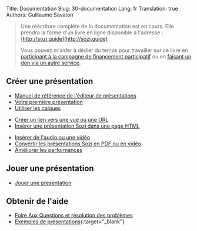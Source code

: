 Title: Documentation
Slug: 30-documentation
Lang: fr
Translation: true
Authors: Guillaume Savaton

> Une réécriture complète de la documentation est en cours.
> Elle prendra la forme d'un livre en ligne disponible à l'adresse&nbsp;: [http://sozi.guide](http://sozi.guide)
>
> Vous pouvez m'aider à dédier du temps pour travailler sur ce livre
> en [participant à la campagne de financement participatif](https://gofund.me/2f2b11db)
> ou en [faisant un don via un autre service](|filename|donate.md).

## Créer une présentation

* [Manuel de référence de l'éditeur de présentations](|filename|ui.md)
* [Votre première présentation](|filename|tutorial-first.md)
* [Utiliser les calques](|filename|tutorial-layers.md)
<!--* [Les effets de transition](|filename|tutorial-transitions.md)-->
* [Créer un lien vers une vue ou une URL](|filename|tutorial-links.md)
* [Insérer une présentation Sozi dans une page HTML](|filename|tutorial-embedding.md)
<!--* [Montrer et cacher des objets](|filename|tutorial-showing-hiding.md)-->
* [Insérer de l'audio ou une vidéo](|filename|tutorial-media.md)
* [Convertir les présentations Sozi en PDF ou en vidéo](|filename|tutorial-converting.md)
* [Améliorer les performances](|filename|tutorial-performance.md)

## Jouer une présentation

* [Jouer une presentation](|filename|play.md)

## Obtenir de l'aide

* [Foire Aux Questions et résolution des problèmes](|filename|faq.md)
* [Exemples de présentations](https://sozi-projects.github.io/Sozi-demos){:target="_blank"}
